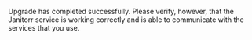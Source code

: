 Upgrade has completed successfully. Please verify, however, that the Janitorr service is working correctly and is able to communicate with the services that you use.
